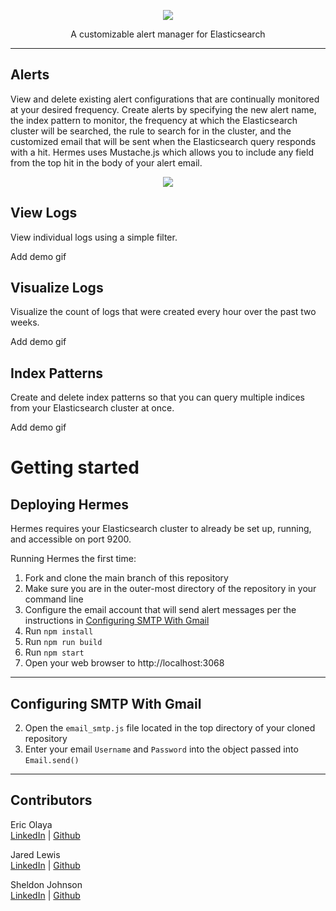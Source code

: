 <p align="center">
  <img src="https://github.com/oslabs-beta/Hermes/blob/dev/assets/images/Hermes-A-Gradient-cropped.png?raw=true"/>
</p>

<p align="center">
 A customizable alert manager for Elasticsearch
</p>

---

## Alerts

View and delete existing alert configurations that are continually monitored at your desired frequency. Create alerts by specifying the new alert name, the index pattern to monitor, the frequency at which the Elasticsearch cluster will be searched, the rule to search for in the cluster, and the customized email that will be sent when the Elasticsearch query responds with a hit. Hermes uses Mustache.js which allows you to include any field from the top hit in the body of your alert email.

<p align="center">
  <img src="https://github.com/oslabs-beta/Hermes/blob/dev/assets/images/Configuring-Alerts.gif?raw=true"/>
</p>

## View Logs

View individual logs using a simple filter.

Add demo gif

## Visualize Logs

Visualize the count of logs that were created every hour over the past two weeks.

Add demo gif

## Index Patterns

Create and delete index patterns so that you can query multiple indices from your Elasticsearch cluster at once.

Add demo gif

# Getting started

## Deploying Hermes

Hermes requires your Elasticsearch cluster to already be set up, running, and accessible on port 9200.

Running Hermes the first time:

1. Fork and clone the main branch of this repository
2. Make sure you are in the outer-most directory of the repository in your command line
3. Configure the email account that will send alert messages per the instructions in [Configuring SMTP With Gmail](#configuring-smtp-with-gmail)
4. Run `npm install`
5. Run `npm run build`
6. Run `npm start`
7. Open your web browser to http://localhost:3068

---

## Configuring SMTP With Gmail

2. Open the `email_smtp.js` file located in the top directory of your cloned repository
3. Enter your email `Username` and `Password` into the object passed into `Email.send()`

---

## Contributors

Eric Olaya <br />
[LinkedIn](https://www.linkedin.com/in/eric-olaya/) | [Github](https://github.com/eric-olaya)

Jared Lewis <br />
[LinkedIn](https://www.linkedin.com/in/jareddlewis/) | [Github](https://github.com/jaredDlewis/)

Sheldon Johnson <br />
[LinkedIn](https://www.linkedin.com/in/sheldon-johnson-18a512106/) | [Github](https://github.com/avatarwnd)
